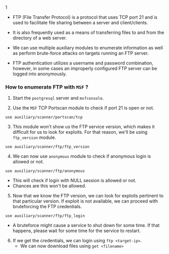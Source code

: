 1
+ FTP (File Transfer Protocol) is a protocol that uses TCP port 21 and is used to facilitate file sharing between a server and client/clients.

+ It is also frequently used as a means of transferring files to and from the directory of a web server.

+ We can use multiple auxiliary modules to enumerate information as well as perform brute-force attacks on targets running an FTP server.

+ FTP authentication utilizes a username and password combination, however, in some cases an improperly configured FTP server can be logged into anonymously.

### How to enumerate FTP with `MSF` ?

1. Start the `postgresql` server and `msfconsole`.

2. Use the `MSF` TCP Portscan module to check if port 21 is open or not.
```
use auxiliary/scanner/portscan/tcp
```

3. This module won't show us the FTP service version, which makes it difficult for us to look for exploits. For that reason, we'll be using `ftp_version` module.
```
use auxiliary/scanner/ftp/ftp_version
```

4. We can now use `anonymous` module to check if anonymous login is allowed or not.
```
use auxiliary/scanner/ftp/anonymous
```
- This will check if login with NULL session is allowed or not.
- Chances are this won't be allowed.

5. Now that we know the FTP version, we can look for exploits pertinent to that particular version. If exploit is not available, we can proceed with bruteforcing the FTP credentials.
```
use auxiliary/scanner/ftp/ftp_login
```

- A bruteforce might cause a service to shut down for some time. If that happens, please wait for some time for the service to restart. 

6. If we get the credentials, we can login using `ftp <target-ip>`.
	+ We can now download files using `get <filename>`

